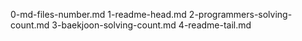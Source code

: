 0-md-files-number.md
1-readme-head.md
2-programmers-solving-count.md
3-baekjoon-solving-count.md
4-readme-tail.md

